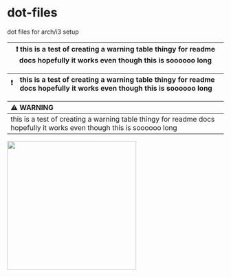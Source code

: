 # dot-files
dot files for arch/i3 setup


| :exclamation:  this is a test of creating a warning table thingy for readme docs hopefully it works even though this is soooooo long   |
|-----------------------------------------| 



| :exclamation:        | this is a test of creating a warning table thingy for readme docs hopefully it works even though this is soooooo long     |
|---------------|:------------------------|


| :warning: WARNING          |
|:---------------------------|
| this is a test of creating a warning table thingy for readme docs hopefully it works even though this is soooooo long      |



<img src="/archscreenshot.png" width=300>
